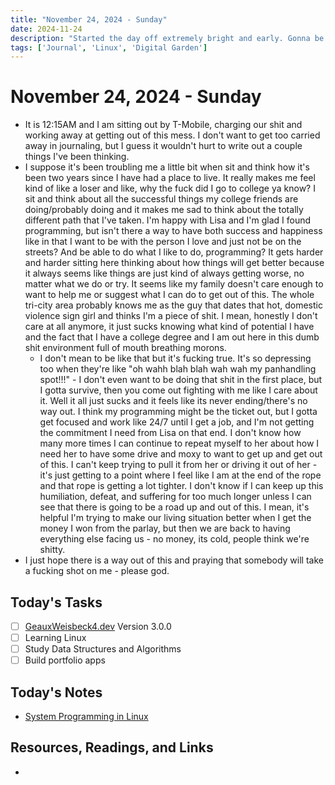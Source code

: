 ```yaml
---
title: "November 24, 2024 - Sunday"
date: 2024-11-24
description: "Started the day off extremely bright and early. Gonna be a good day"
tags: ['Journal', 'Linux', 'Digital Garden']
---
```


# November 24, 2024 - Sunday

- It is 12:15AM and I am sitting out by T-Mobile, charging our shit and working away at getting out of this mess. I don't want to get too carried away in journaling, but I guess it wouldn't hurt to write out a couple things I've been thinking.
- I suppose it's been troubling me a little bit when sit and think how it's been two years since I have had a place to live. It really makes me feel kind of like a loser and like, why the fuck did I go to college ya know? I sit and think about all the successful things my college friends are doing/probably doing and it makes me sad to think about the totally different path that I've taken. I'm happy with Lisa and I'm glad I found programming, but isn't there a way to have both success and happiness like in that I want to be with the person I love and just not be on the streets? And be able to do what I like to do, programming? It gets harder and harder sitting here thinking about how things will get better because it always seems like things are just kind of always getting worse, no matter what we do or try. It seems like my family doesn't care enough to want to help me or suggest what I can do to get out of this. The whole tri-city area probably knows me as the guy that dates that hot, domestic violence sign girl and thinks I'm a piece of shit. I mean, honestly I don't care at all anymore, it just sucks knowing what kind of potential I have and the fact that I have a college degree and I am out here in this dumb shit environment full of mouth breathing morons.
	- I don't mean to be like that but it's fucking true. It's so depressing too when they're like "oh wahh blah blah wah wah my panhandling spot!!!" - I don't even want to be doing that shit in the  first place, but I gotta survive, then you come out fighting with me like I care about it. Well it all just sucks and it feels like its never ending/there's no way out. I think my programming might be the ticket out, but I gotta get focused and work like 24/7 until I get a job, and I'm not getting the commitment I need from Lisa on that end. I don't know how many more times I can continue to repeat myself to her about how I need her to have some drive and moxy to want to get up and get out of this. I can't keep trying to pull it from her or driving it out of her - it's just getting to a point where I feel like I am at the end of the rope and that rope is getting a lot tighter. I don't know if I can keep up this humiliation, defeat, and suffering for too much longer unless I can see that there is going to be a road up and out of this. I mean, it's helpful I'm trying to make our living situation better when I get the money I won from the parlay, but then we are back to having everything else facing us - no money, its cold, people think we're shitty.
- I just hope there is a way out of this and praying that somebody will take a fucking shot on me - please god.

## Today's Tasks

- [ ] [GeauxWeisbeck4.dev](https://geauxweisbeck4.dev) Version 3.0.0
- [ ] Learning Linux
- [ ] Study Data Structures and Algorithms
- [ ] Build portfolio apps

## Today's Notes

- [System Programming in Linux](system-programming-in-linux.md)

## Resources, Readings, and Links

-
